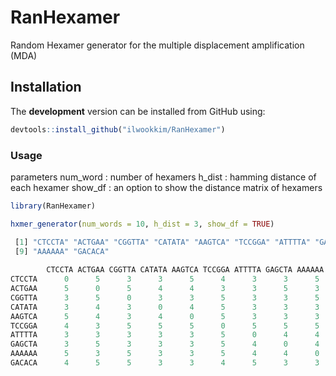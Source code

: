 # **RanHexamer**
Random Hexamer generator for the multiple displacement amplification (MDA)

## Installation

The **development** version can be installed from GitHub using:

``` r
devtools::install_github("ilwookkim/RanHexamer")
```

### Usage

parameters
num_word  : number of hexamers
h_dist    : hamming distance of each hexamer
show_df   : an option to show the distance matrix of hexamers

``` r
library(RanHexamer)

hxmer_generator(num_words = 10, h_dist = 3, show_df = TRUE)

 [1] "CTCCTA" "ACTGAA" "CGGTTA" "CATATA" "AAGTCA" "TCCGGA" "ATTTTA" "GAGCTA"
 [9] "AAAAAA" "GACACA"
 
        CTCCTA ACTGAA CGGTTA CATATA AAGTCA TCCGGA ATTTTA GAGCTA AAAAAA GACACA
CTCCTA      0      5      3      3      5      4      3      3      5      4
ACTGAA      5      0      5      4      4      3      3      5      3      5
CGGTTA      3      5      0      3      3      5      3      3      5      5
CATATA      3      4      3      0      4      5      3      3      3      3
AAGTCA      5      4      3      4      0      5      3      3      3      3
TCCGGA      4      3      5      5      5      0      5      5      5      4
ATTTTA      3      3      3      3      3      5      0      4      4      5
GAGCTA      3      5      3      3      3      5      4      0      4      3
AAAAAA      5      3      5      3      3      5      4      4      0      3
GACACA      4      5      5      3      3      4      5      3      3      0

```



